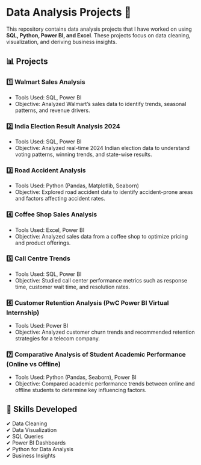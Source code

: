 # Data Analysis Projects 🚀

This repository contains data analysis projects that I have worked on using **SQL, Python, Power BI, and Excel**. These projects focus on data cleaning, visualization, and deriving business insights.

## 📊 Projects  

### 1️⃣ Walmart Sales Analysis  
- Tools Used: SQL, Power BI  
- Objective: Analyzed Walmart’s sales data to identify trends, seasonal patterns, and revenue drivers.

### 2️⃣ India Election Result Analysis 2024  
- Tools Used: SQL, Power BI  
- Objective: Analyzed real-time 2024 Indian election data to understand voting patterns, winning trends, and state-wise results.

### 3️⃣ Road Accident Analysis  
- Tools Used: Python (Pandas, Matplotlib, Seaborn)  
- Objective: Explored road accident data to identify accident-prone areas and factors affecting accident rates.

### 4️⃣ Coffee Shop Sales Analysis  
- Tools Used: Excel, Power BI  
- Objective: Analyzed sales data from a coffee shop to optimize pricing and product offerings.

### 5️⃣ Call Centre Trends  
- Tools Used: SQL, Power BI  
- Objective: Studied call center performance metrics such as response time, customer wait time, and resolution rates.

### 6️⃣ Customer Retention Analysis (PwC Power BI Virtual Internship)  
- Tools Used: Power BI  
- Objective: Analyzed customer churn trends and recommended retention strategies for a telecom company.

### 7️⃣ Comparative Analysis of Student Academic Performance (Online vs Offline)  
- Tools Used: Python (Pandas, Seaborn), Power BI  
- Objective: Compared academic performance trends between online and offline students to determine key influencing factors.

## 🚀 Skills Developed  
✔ Data Cleaning  
✔ Data Visualization  
✔ SQL Queries  
✔ Power BI Dashboards  
✔ Python for Data Analysis  
✔ Business Insights  
